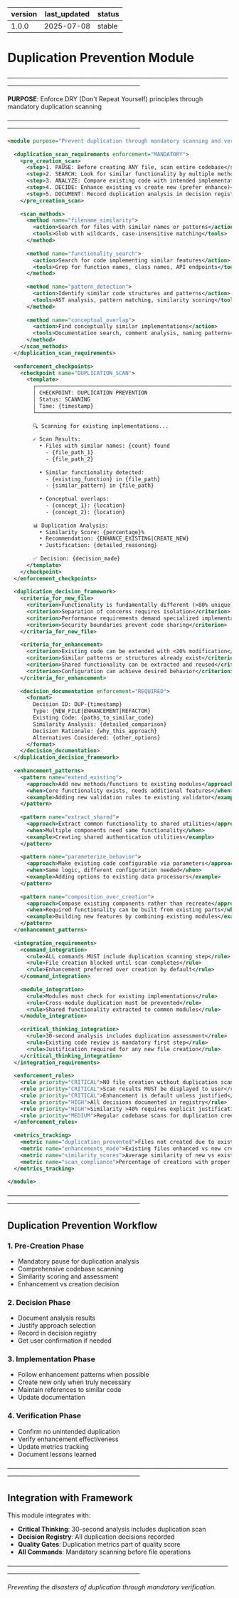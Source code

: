 | version | last_updated | status |
|---------|--------------|--------|
| 1.0.0   | 2025-07-08   | stable |

# Duplication Prevention Module

────────────────────────────────────────────────────────────────────────────────

**PURPOSE**: Enforce DRY (Don't Repeat Yourself) principles through mandatory duplication scanning

────────────────────────────────────────────────────────────────────────────────

```xml
<module purpose="Prevent duplication through mandatory scanning and verification">
  
  <duplication_scan_requirements enforcement="MANDATORY">
    <pre_creation_scan>
      <step>1. PAUSE: Before creating ANY file, scan entire codebase</step>
      <step>2. SEARCH: Look for similar functionality by multiple methods</step>
      <step>3. ANALYZE: Compare existing code with intended implementation</step>
      <step>4. DECIDE: Enhance existing vs create new (prefer enhance)</step>
      <step>5. DOCUMENT: Record duplication analysis in decision registry</step>
    </pre_creation_scan>
    
    <scan_methods>
      <method name="filename_similarity">
        <action>Search for files with similar names or patterns</action>
        <tools>Glob with wildcards, case-insensitive matching</tools>
      </method>
      
      <method name="functionality_search">
        <action>Search for code implementing similar features</action>
        <tools>Grep for function names, class names, API endpoints</tools>
      </method>
      
      <method name="pattern_detection">
        <action>Identify similar code structures and patterns</action>
        <tools>AST analysis, pattern matching, similarity scoring</tools>
      </method>
      
      <method name="conceptual_overlap">
        <action>Find conceptually similar implementations</action>
        <tools>Documentation search, comment analysis, naming patterns</tools>
      </method>
    </scan_methods>
  </duplication_scan_requirements>
  
  <enforcement_checkpoints>
    <checkpoint name="DUPLICATION_SCAN">
      <template>
        ┌─────────────────────────────────────────────────────────────┐
        │ CHECKPOINT: DUPLICATION PREVENTION                          │
        │ Status: SCANNING                                            │
        │ Time: {timestamp}                                           │
        └─────────────────────────────────────────────────────────────┘
        
        🔍 Scanning for existing implementations...
        
        ✓ Scan Results:
          • Files with similar names: {count} found
            - {file_path_1}
            - {file_path_2}
          
          • Similar functionality detected:
            - {existing_function} in {file_path}
            - {similar_pattern} in {file_path}
          
          • Conceptual overlaps:
            - {concept_1}: {location}
            - {concept_2}: {location}
        
        📊 Duplication Analysis:
          • Similarity Score: {percentage}%
          • Recommendation: {ENHANCE_EXISTING|CREATE_NEW}
          • Justification: {detailed_reasoning}
        
        ✅ Decision: {decision_made}
      </template>
    </checkpoint>
  </enforcement_checkpoints>
  
  <duplication_decision_framework>
    <criteria_for_new_file>
      <criterion>Functionality is fundamentally different (>80% unique)</criterion>
      <criterion>Separation of concerns requires isolation</criterion>
      <criterion>Performance requirements demand specialized implementation</criterion>
      <criterion>Security boundaries prevent code sharing</criterion>
    </criteria_for_new_file>
    
    <criteria_for_enhancement>
      <criterion>Existing code can be extended with <20% modification</criterion>
      <criterion>Similar patterns or structures already exist</criterion>
      <criterion>Shared functionality can be extracted and reused</criterion>
      <criterion>Configuration can achieve desired behavior</criterion>
    </criteria_for_enhancement>
    
    <decision_documentation enforcement="REQUIRED">
      <format>
        Decision ID: DUP-{timestamp}
        Type: {NEW_FILE|ENHANCEMENT|REFACTOR}
        Existing Code: {paths_to_similar_code}
        Similarity Analysis: {detailed_comparison}
        Decision Rationale: {why_this_approach}
        Alternatives Considered: {other_options}
      </format>
    </decision_documentation>
  </duplication_decision_framework>
  
  <enhancement_patterns>
    <pattern name="extend_existing">
      <approach>Add new methods/functions to existing modules</approach>
      <when>Core functionality exists, needs additional features</when>
      <example>Adding new validation rules to existing validator</example>
    </pattern>
    
    <pattern name="extract_shared">
      <approach>Extract common functionality to shared utilities</approach>
      <when>Multiple components need same functionality</when>
      <example>Creating shared authentication utilities</example>
    </pattern>
    
    <pattern name="parameterize_behavior">
      <approach>Make existing code configurable via parameters</approach>
      <when>Same logic, different configuration needed</when>
      <example>Adding options to existing data processors</example>
    </pattern>
    
    <pattern name="composition_over_creation">
      <approach>Compose existing components rather than recreate</approach>
      <when>Required functionality can be built from existing parts</when>
      <example>Building new features by combining existing modules</example>
    </pattern>
  </enhancement_patterns>
  
  <integration_requirements>
    <command_integration>
      <rule>ALL commands MUST include duplication scanning step</rule>
      <rule>File creation blocked until scan completes</rule>
      <rule>Enhancement preferred over creation by default</rule>
    </command_integration>
    
    <module_integration>
      <rule>Modules must check for existing implementations</rule>
      <rule>Cross-module duplication must be prevented</rule>
      <rule>Shared functionality extracted to common modules</rule>
    </module_integration>
    
    <critical_thinking_integration>
      <rule>30-second analysis includes duplication assessment</rule>
      <rule>Existing code review is mandatory first step</rule>
      <rule>Justification required for any new file creation</rule>
    </critical_thinking_integration>
  </integration_requirements>
  
  <enforcement_rules>
    <rule priority="CRITICAL">NO file creation without duplication scan</rule>
    <rule priority="CRITICAL">Scan results MUST be displayed to user</rule>
    <rule priority="CRITICAL">Enhancement is default unless justified</rule>
    <rule priority="HIGH">All decisions documented in registry</rule>
    <rule priority="HIGH">Similarity >40% requires explicit justification</rule>
    <rule priority="MEDIUM">Regular codebase scans for duplication creep</rule>
  </enforcement_rules>
  
  <metrics_tracking>
    <metric name="duplication_prevented">Files not created due to existing code</metric>
    <metric name="enhancements_made">Existing files enhanced vs new created</metric>
    <metric name="similarity_scores">Average similarity of new vs existing code</metric>
    <metric name="scan_compliance">Percentage of creations with proper scanning</metric>
  </metrics_tracking>
  
</module>
```

────────────────────────────────────────────────────────────────────────────────

## Duplication Prevention Workflow

### 1. Pre-Creation Phase
- Mandatory pause for duplication analysis
- Comprehensive codebase scanning
- Similarity scoring and assessment
- Enhancement vs creation decision

### 2. Decision Phase
- Document analysis results
- Justify approach selection
- Record in decision registry
- Get user confirmation if needed

### 3. Implementation Phase
- Follow enhancement patterns when possible
- Create new only when truly necessary
- Maintain references to similar code
- Update documentation

### 4. Verification Phase
- Confirm no unintended duplication
- Verify enhancement effectiveness
- Update metrics tracking
- Document lessons learned

────────────────────────────────────────────────────────────────────────────────

## Integration with Framework

This module integrates with:
- **Critical Thinking**: 30-second analysis includes duplication scan
- **Decision Registry**: All duplication decisions recorded
- **Quality Gates**: Duplication metrics part of quality score
- **All Commands**: Mandatory scanning before file operations

────────────────────────────────────────────────────────────────────────────────

*Preventing the disasters of duplication through mandatory verification.*